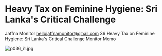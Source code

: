 # Heavy Tax on Feminine Hygiene: Sri Lanka's Critical Challenge

Jaffna Monitor
hellojaffnamonitor@gmail.com
36
Heavy Tax on Feminine Hygiene: 
Sri Lanka's Critical Challenge
Monitor Memo

![p036_i1.jpg](images_out/010_heavy_tax_on_feminine_hygiene_sri_lankas_critical_/p036_i1.jpg)

